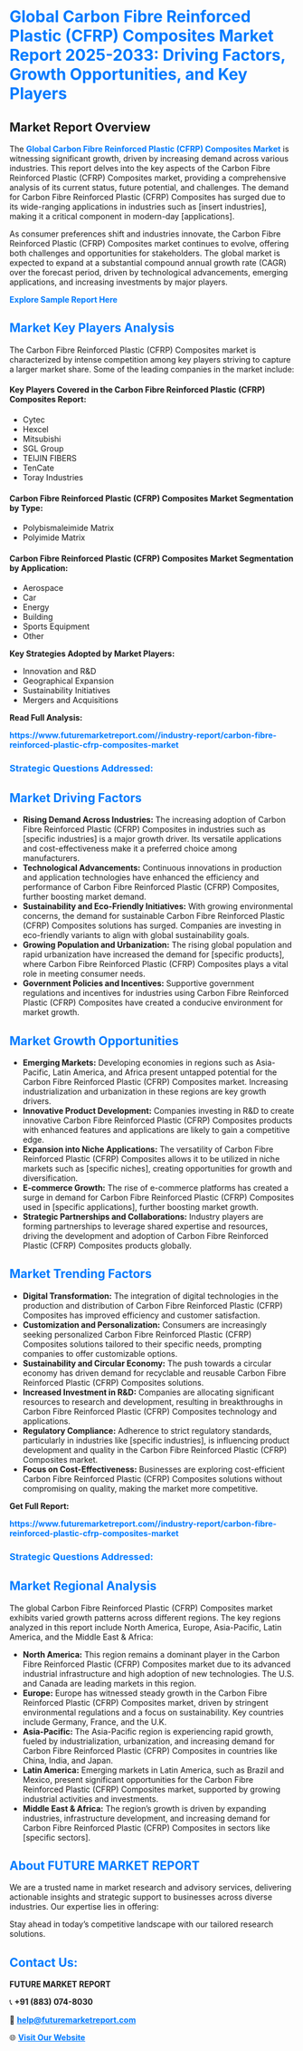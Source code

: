<h1 style="color: #007BFF;">Global Carbon Fibre Reinforced Plastic (CFRP) Composites Market Report 2025-2033: Driving Factors, Growth Opportunities, and Key Players</h1>

<section id="overview">
<h2>Market Report Overview</h2>
<p>The <a href="https://www.futuremarketreport.com//industry-report/carbon-fibre-reinforced-plastic-cfrp-composites-market" style="color: #007BFF; text-decoration: none;"><strong>Global Carbon Fibre Reinforced Plastic (CFRP) Composites Market</strong></a> is witnessing significant growth, driven by increasing demand across various industries. This report delves into the key aspects of the Carbon Fibre Reinforced Plastic (CFRP) Composites market, providing a comprehensive analysis of its current status, future potential, and challenges. The demand for Carbon Fibre Reinforced Plastic (CFRP) Composites has surged due to its wide-ranging applications in industries such as [insert industries], making it a critical component in modern-day [applications].</p>
<p>As consumer preferences shift and industries innovate, the Carbon Fibre Reinforced Plastic (CFRP) Composites market continues to evolve, offering both challenges and opportunities for stakeholders. The global market is expected to expand at a substantial compound annual growth rate (CAGR) over the forecast period, driven by technological advancements, emerging applications, and increasing investments by major players.</p>
</section>

<section id="overview">
<p><a href="https://www.futuremarketreport.com//request-sample/reportId=85653" style="color: #007BFF; text-decoration: none;"><strong>Explore Sample Report Here</strong></a></p>
</section>

<section id="key-players">
<h2 style="color: #007BFF;">Market Key Players Analysis</h2>
<p>The Carbon Fibre Reinforced Plastic (CFRP) Composites market is characterized by intense competition among key players striving to capture a larger market share. Some of the leading companies in the market include:</p>
<h4>Key Players Covered in the Carbon Fibre Reinforced Plastic (CFRP) Composites Report:</h4>
<ul><li>Cytec</li><li>Hexcel</li><li>Mitsubishi</li><li>SGL Group</li><li>TEIJIN FIBERS</li><li>TenCate</li><li>Toray Industries</li></ul>
<h4>Carbon Fibre Reinforced Plastic (CFRP) Composites Market Segmentation by Type:</h4>
<ul><li>Polybismaleimide Matrix</li><li>Polyimide Matrix</li></ul>

<h4>Carbon Fibre Reinforced Plastic (CFRP) Composites Market Segmentation by Application:</h4>
<ul><li>Aerospace</li><li>Car</li><li>Energy</li><li>Building</li><li>Sports Equipment</li><li>Other</li></ul>
<p><strong>Key Strategies Adopted by Market Players:</strong></p>
<ul>
<li>Innovation and R&D</li>
<li>Geographical Expansion</li>
<li>Sustainability Initiatives</li>
<li>Mergers and Acquisitions</li>
</ul>
</section>

<section>
<p><strong>Read Full Analysis: </strong></p><a href="https://www.futuremarketreport.com//industry-report/carbon-fibre-reinforced-plastic-cfrp-composites-market" style="color: #007BFF; text-decoration: none;"><strong>https://www.futuremarketreport.com//industry-report/carbon-fibre-reinforced-plastic-cfrp-composites-market</strong></a>
<h3 style="color: #007BFF;">Strategic Questions Addressed:</h3>
</section>

<section id="driving-factors">
<h2 style="color: #007BFF;">Market Driving Factors</h2>
<ul>
<li><strong>Rising Demand Across Industries:</strong> The increasing adoption of Carbon Fibre Reinforced Plastic (CFRP) Composites in industries such as [specific industries] is a major growth driver. Its versatile applications and cost-effectiveness make it a preferred choice among manufacturers.</li>
<li><strong>Technological Advancements:</strong> Continuous innovations in production and application technologies have enhanced the efficiency and performance of Carbon Fibre Reinforced Plastic (CFRP) Composites, further boosting market demand.</li>
<li><strong>Sustainability and Eco-Friendly Initiatives:</strong> With growing environmental concerns, the demand for sustainable Carbon Fibre Reinforced Plastic (CFRP) Composites solutions has surged. Companies are investing in eco-friendly variants to align with global sustainability goals.</li>
<li><strong>Growing Population and Urbanization:</strong> The rising global population and rapid urbanization have increased the demand for [specific products], where Carbon Fibre Reinforced Plastic (CFRP) Composites plays a vital role in meeting consumer needs.</li>
<li><strong>Government Policies and Incentives:</strong> Supportive government regulations and incentives for industries using Carbon Fibre Reinforced Plastic (CFRP) Composites have created a conducive environment for market growth.</li>
</ul>
</section>

<section id="growth-opportunities">
<h2 style="color: #007BFF;">Market Growth Opportunities</h2>
<ul>
<li><strong>Emerging Markets:</strong> Developing economies in regions such as Asia-Pacific, Latin America, and Africa present untapped potential for the Carbon Fibre Reinforced Plastic (CFRP) Composites market. Increasing industrialization and urbanization in these regions are key growth drivers.</li>
<li><strong>Innovative Product Development:</strong> Companies investing in R&D to create innovative Carbon Fibre Reinforced Plastic (CFRP) Composites products with enhanced features and applications are likely to gain a competitive edge.</li>
<li><strong>Expansion into Niche Applications:</strong> The versatility of Carbon Fibre Reinforced Plastic (CFRP) Composites allows it to be utilized in niche markets such as [specific niches], creating opportunities for growth and diversification.</li>
<li><strong>E-commerce Growth:</strong> The rise of e-commerce platforms has created a surge in demand for Carbon Fibre Reinforced Plastic (CFRP) Composites used in [specific applications], further boosting market growth.</li>
<li><strong>Strategic Partnerships and Collaborations:</strong> Industry players are forming partnerships to leverage shared expertise and resources, driving the development and adoption of Carbon Fibre Reinforced Plastic (CFRP) Composites products globally.</li>
</ul>
</section>

<section id="trending-factors">
<h2 style="color: #007BFF;">Market Trending Factors</h2>
<ul>
<li><strong>Digital Transformation:</strong> The integration of digital technologies in the production and distribution of Carbon Fibre Reinforced Plastic (CFRP) Composites has improved efficiency and customer satisfaction.</li>
<li><strong>Customization and Personalization:</strong> Consumers are increasingly seeking personalized Carbon Fibre Reinforced Plastic (CFRP) Composites solutions tailored to their specific needs, prompting companies to offer customizable options.</li>
<li><strong>Sustainability and Circular Economy:</strong> The push towards a circular economy has driven demand for recyclable and reusable Carbon Fibre Reinforced Plastic (CFRP) Composites solutions.</li>
<li><strong>Increased Investment in R&D:</strong> Companies are allocating significant resources to research and development, resulting in breakthroughs in Carbon Fibre Reinforced Plastic (CFRP) Composites technology and applications.</li>
<li><strong>Regulatory Compliance:</strong> Adherence to strict regulatory standards, particularly in industries like [specific industries], is influencing product development and quality in the Carbon Fibre Reinforced Plastic (CFRP) Composites market.</li>
<li><strong>Focus on Cost-Effectiveness:</strong> Businesses are exploring cost-efficient Carbon Fibre Reinforced Plastic (CFRP) Composites solutions without compromising on quality, making the market more competitive.</li>
</ul>
</section>

<section>
<p><strong>Get Full Report: </strong></p><a href="https://www.futuremarketreport.com//industry-report/carbon-fibre-reinforced-plastic-cfrp-composites-market" style="color: #007BFF; text-decoration: none;"><strong>https://www.futuremarketreport.com//industry-report/carbon-fibre-reinforced-plastic-cfrp-composites-market</strong></a>
<h3 style="color: #007BFF;">Strategic Questions Addressed:</h3>
</section>


<section id="regional-analysis">
<h2 style="color: #007BFF;">Market Regional Analysis</h2>
<p>The global Carbon Fibre Reinforced Plastic (CFRP) Composites market exhibits varied growth patterns across different regions. The key regions analyzed in this report include North America, Europe, Asia-Pacific, Latin America, and the Middle East & Africa:</p>
<ul>
<li><strong>North America:</strong> This region remains a dominant player in the Carbon Fibre Reinforced Plastic (CFRP) Composites market due to its advanced industrial infrastructure and high adoption of new technologies. The U.S. and Canada are leading markets in this region.</li>
<li><strong>Europe:</strong> Europe has witnessed steady growth in the Carbon Fibre Reinforced Plastic (CFRP) Composites market, driven by stringent environmental regulations and a focus on sustainability. Key countries include Germany, France, and the U.K.</li>
<li><strong>Asia-Pacific:</strong> The Asia-Pacific region is experiencing rapid growth, fueled by industrialization, urbanization, and increasing demand for Carbon Fibre Reinforced Plastic (CFRP) Composites in countries like China, India, and Japan.</li>
<li><strong>Latin America:</strong> Emerging markets in Latin America, such as Brazil and Mexico, present significant opportunities for the Carbon Fibre Reinforced Plastic (CFRP) Composites market, supported by growing industrial activities and investments.</li>
<li><strong>Middle East & Africa:</strong> The region’s growth is driven by expanding industries, infrastructure development, and increasing demand for Carbon Fibre Reinforced Plastic (CFRP) Composites in sectors like [specific sectors].</li>
</ul>
</section>

<footer>
<h2 style="color: #007BFF;">About FUTURE MARKET REPORT</h2>
<p>We are a trusted name in market research and advisory services, delivering actionable insights and strategic support to businesses across diverse industries. Our expertise lies in offering:</p>

<p>Stay ahead in today’s competitive landscape with our tailored research solutions.</p>

<h2 style="color: #007BFF;">Contact Us:</h2>
<p><strong>FUTURE MARKET REPORT</strong></p>
<p>📞 <strong>+91 (883) 074-8030</strong></p>
<p>📧 <strong><a href="mailto:help@futuremarketreport.com" style="color: #007BFF;">help@futuremarketreport.com</a></strong></p>
<p>🌐 <strong><a href="https://www.futuremarketreport.com/" style="color: #007BFF;">Visit Our Website</a></strong></p>
</footer>